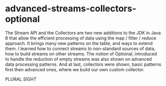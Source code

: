 # advanced-streams-collectors-optional
The Stream API and the Collectors are two new additions to the JDK in Java 8 that allow the efficient processing of data using the map / filter / reduce approach. It brings many new patterns on the table, and ways to extend them. I learned how to connect streams to non-standard sources of data, how to build streams on other streams. The notion of Optional, introduced to handle the reduction of empty streams was also shown on advanced data processing patterns. And at last, collectors were shown, basic patterns first then advanced ones, where we build our own custom collector.

PLURAL SIGHT
